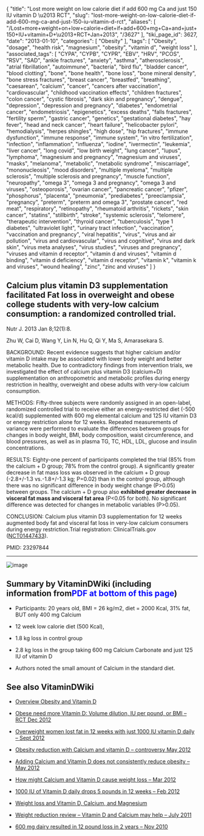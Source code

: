 {
    "title": "Lost more weight on low calorie diet if add 600 mg Ca and just 150 IU vitamin D \u2013 RCT",
    "slug": "lost-more-weight-on-low-calorie-diet-if-add-600-mg-ca-and-just-150-iu-vitamin-d-rct",
    "aliases": [
        "/Lost+more+weight+on+low+calorie+diet+if+add+600+mg+Ca+and+just+150+IU+vitamin+D+\u2013+RCT+Jan+2013",
        "/3627"
    ],
    "tiki_page_id": 3627,
    "date": "2013-01-10",
    "categories": [
        "Obesity"
    ],
    "tags": [
        "Obesity",
        "dosage",
        "health risk",
        "magnesium",
        "obesity",
        "vitamin d",
        "weight loss"
    ],
    "associated_tags": [
        "CYPA",
        "CYPB",
        "CYPR",
        "EBV",
        "HRV",
        "PCOS",
        "RSV",
        "SAD",
        "ankle fractures",
        "anxiety",
        "asthma",
        "atherosclerosis",
        "atrial fibrillation",
        "autoimmune",
        "bacteria",
        "bird flu",
        "bladder cancer",
        "blood clotting",
        "bone",
        "bone health",
        "bone loss",
        "bone mineral density",
        "bone stress fractures",
        "breast cancer",
        "breastfed",
        "breathing",
        "caesarean",
        "calcium",
        "cancer",
        "cancers after vaccination",
        "cardiovascular",
        "childhood vaccination effects",
        "children fractures",
        "colon cancer",
        "cystic fibrosis",
        "dark skin and pregnancy",
        "dengue",
        "depression",
        "depression and pregnancy",
        "diabetes",
        "endometrial cancer",
        "endometriosis",
        "epigenetics",
        "excess deaths",
        "falls fractures",
        "fertility sperm",
        "gastric cancer",
        "genetics",
        "gestational diabetes",
        "hay fever",
        "head and neck cancer",
        "heart failure",
        "helicobacter pylori",
        "hemodialysis",
        "herpes shingles",
        "high dose",
        "hip fractures",
        "immune dysfunction",
        "immune response",
        "immune system",
        "in vitro fertilization",
        "infection",
        "inflammation",
        "influenza",
        "iodine",
        "ivermectin",
        "leukemia",
        "liver cancer",
        "long covid",
        "low birth weight",
        "lung cancer",
        "lupus",
        "lymphoma",
        "magnesium and pregnancy",
        "magnesium and viruses",
        "masks",
        "melanoma",
        "metabolic",
        "metabolic syndrome",
        "miscarriage",
        "mononucleosis",
        "mood disorders",
        "multiple myeloma",
        "multiple sclerosis",
        "multiple sclerosis and pregnancy",
        "muscle function",
        "neuropathy",
        "omega 3",
        "omega 3 and pregnancy",
        "omega 3 and viruses",
        "osteoporosis",
        "ovarian cancer",
        "pancreatic cancer",
        "pfizer",
        "phosphorus",
        "placenta",
        "pneumonia",
        "prediabetes",
        "preeclampsia",
        "pregnancy",
        "preterm",
        "preterm and omega 3",
        "prostate cancer",
        "red meat",
        "respiratory",
        "retinopathy",
        "rheumatoid arthritis",
        "rickets",
        "skin cancer",
        "statins",
        "stillbirth",
        "stroke",
        "systemic sclerosis",
        "telomere",
        "therapeutic intervention",
        "thyroid cancer",
        "tuberculosis",
        "type 1 diabetes",
        "ultraviolet light",
        "urinary tract infection",
        "vaccination",
        "vaccination and pregnancy",
        "viral hepatitis",
        "virus",
        "virus and air pollution",
        "virus and cardiovascular",
        "virus and cognitive",
        "virus and dark skin",
        "virus meta analyses",
        "virus studies",
        "viruses and pregnancy",
        "viruses and vitamin d receptor",
        "vitamin d and viruses",
        "vitamin d binding",
        "vitamin d deficiency",
        "vitamin d receptor",
        "vitamin k",
        "vitamin k and viruses",
        "wound healing",
        "zinc",
        "zinc and viruses"
    ]
}


## Calcium plus vitamin D3 supplementation facilitated Fat loss in overweight and obese college students with very-low calcium consumption: a randomized controlled trial.

Nutr J. 2013 Jan 8;12(1):8. 

Zhu W, Cai D, Wang Y, Lin N, Hu Q, Qi Y, Ma S, Amarasekara S.

BACKGROUND: Recent evidence suggests that higher calcium and/or vitamin D intake may be associated with lower body weight and better metabolic health. Due to contradictory findings from intervention trials, we investigated the effect of calcium plus vitamin D3 (calcium+D) supplementation on anthropometric and metabolic profiles during energy restriction in healthy, overweight and obese adults with very-low calcium consumption.

METHODS: Fifty-three subjects were randomly assigned in an open-label, randomized controlled trial to receive either an energy-restricted diet (-500 kcal/d) supplemented with 600 mg elemental calcium and 125 IU vitamin D3 or energy restriction alone for 12 weeks. Repeated measurements of variance were performed to evaluate the differences between groups for changes in body weight, BMI, body composition, waist circumference, and blood pressures, as well as in plasma TG, TC, HDL, LDL, glucose and insulin concentrations.

RESULTS: Eighty-one percent of participants completed the trial (85% from the calcium + D group; 78% from the control group). A significantly greater decrease in fat mass loss was observed in the calcium + D group (-2.8+/-1.3 vs.-1.8+/-1.3 kg; P=0.02) than in the control group, although there was no significant difference in body weight change (P>0.05) between groups. The calcium + D group also  **exhibited greater decrease in visceral fat mass and visceral fat area** (P<0.05 for both). No significant difference was detected for changes in metabolic variables (P>0.05).

CONCLUSION: Calcium plus vitamin D3 supplementation for 12 weeks augmented body fat and visceral fat loss in very-low calcium consumers during energy restriction.Trial registration: ClinicalTrials.gov ([NCT01447433](http://clinicaltrials.gov/ct2/show/NCT01447433?term=01447433&rank=1)).

PMID:     23297844

---

<img src="https://d378j1rmrlek7x.cloudfront.net/attachments/jpeg/low-calorie.jpg" alt="image">

## Summary by VitaminDWiki (including information from<span style="color:#00F;">PDF at bottom of this page</span>)

* Participants: 20 years old, BMI = 26 kg/m2, diet = 2000 Kcal, 31% fat, BUT only 400 mg Calcium

* 12 week low calorie diet (500 Kcal),

* 1.8 kg loss in control group

* 2.8 kg loss in the group taking 600 mg Calcium Carbonate and just 125 IU of vitamin D

* Authors noted the small amount of Calcium in the standard diet. 

## See also VitaminDWiki

* [Overview Obesity and Vitamin D](/tags/overview-obesity-and-vitamin-d.html)

* [Obese need more Vitamin D: Volume dilution, IU per pound, or BMI – RCT Dec 2012](/posts/obese-need-more-vitamin-d-volume-dilution-iu-per-pound-or-bmi-rct)

* [Overweight women lost fat in 12 weeks with just 1000 IU vitamin D daily – Sept 2012](/posts/overweight-women-lost-fat-in-12-weeks-with-just-1000-iu-vitamin-d-daily)

* [Obesity reduction with Calcium and vitamin D – controversy May 2012](/tags/obesity-reduction-with-calcium-and-vitamin-d-controversy-may-2012.html)

* [Adding Calcium and Vitamin D does not consistently reduce obesity – May 2012](/tags/adding-calcium-and-vitamin-d-does-not-consistently-reduce-obesity-may-2012.html)

* [How might Calcium and Vitamin D cause weight loss – Mar 2012](/tags/how-might-calcium-and-vitamin-d-cause-weight-loss-mar-2012.html)

* [1000 IU of Vitamin D daily drops 5 pounds in 12 weeks – Feb 2012](/tags/1000-iu-of-vitamin-d-daily-drops-5-pounds-in-12-weeks-feb-2012.html)

* [Weight loss and Vitamin D, Calcium, and Magnesium](/tags/weight-loss-and-vitamin-d-calcium-and-magnesium.html)

* [Weight reduction review – Vitamin D and Calcium may help – July 2011](/tags/weight-reduction-review-vitamin-d-and-calcium-may-help-july-2011.html)

* [600 mg dairy resulted in 12 pound loss in 2 years – Nov 2010](/tags/600-mg-dairy-resulted-in-12-pound-loss-in-2-years-nov-2010.html)